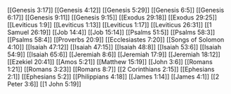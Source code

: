 [[Genesis 3:17]]
[[Genesis 4:12]]
[[Genesis 5:29]]
[[Genesis 6:5]]
[[Genesis 6:17]]
[[Genesis 9:11]]
[[Genesis 9:15]]
[[Exodus 29:18]]
[[Exodus 29:25]]
[[Leviticus 1:9]]
[[Leviticus 1:13]]
[[Leviticus 1:17]]
[[Leviticus 26:31]]
[[1 Samuel 26:19]]
[[Job 14:4]]
[[Job 15:14]]
[[Psalms 51:5]]
[[Psalms 58:3]]
[[Psalms 58:4]]
[[Proverbs 20:9]]
[[Ecclesiastes 7:20]]
[[Songs of Solomon 4:10]]
[[Isaiah 47:12]]
[[Isaiah 47:15]]
[[Isaiah 48:8]]
[[Isaiah 53:6]]
[[Isaiah 54:9]]
[[Isaiah 65:6]]
[[Jeremiah 8:6]]
[[Jeremiah 17:9]]
[[Jeremiah 18:12]]
[[Ezekiel 20:41]]
[[Amos 5:21]]
[[Matthew 15:19]]
[[John 3:6]]
[[Romans 1:21]]
[[Romans 3:23]]
[[Romans 8:7]]
[[2 Corinthians 2:15]]
[[Ephesians 2:1]]
[[Ephesians 5:2]]
[[Philippians 4:18]]
[[James 1:14]]
[[James 4:1]]
[[2 Peter 3:6]]
[[1 John 5:19]]
